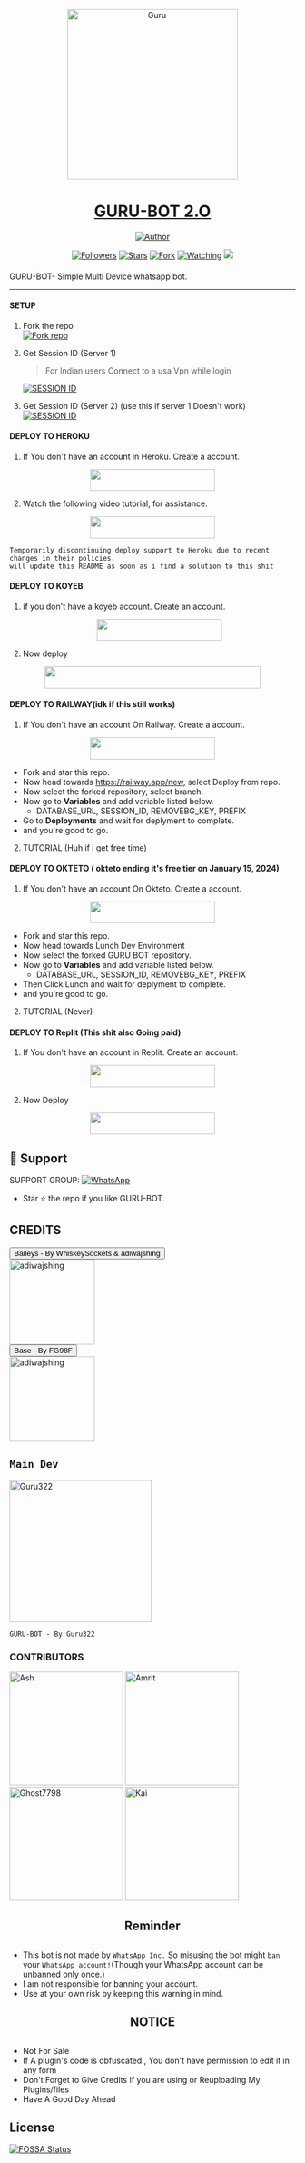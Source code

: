 <p align="center">  
  <a href="https://youtu.be/WcA7GZuaN0A">
    <img alt="Guru" height="300" src="https://cdn.jsdelivr.net/gh/Guru322/api@Guru/K.jpg">
    <h1 align="center">GURU-BOT 2.O</h1>
  </a>
</p>
<p align="center">
<a href="https://github.com/Guru322"><img title="Author" src="https://img.shields.io/badge/GURU-BOT-black?style=for-the-badge&logo=telegram"></a>
<p/>
<p align="center">
<a href="https://github.com/Guru322?tab=followers"><img title="Followers" src="https://img.shields.io/github/followers/Guru322?label=Followers&style=social"></a>
<a href="https://github.com/Guru322/GURU-BOT/stargazers/"><img title="Stars" src="https://img.shields.io/github/stars/Guru322/GURU-BOT?&style=social"></a>
<a href="https://github.com/Guru322/GURU-BOT/network/members"><img title="Fork" src="https://img.shields.io/github/forks/Guru322/GURU-BOT?style=social"></a>
<a href="https://github.com/Guru322/GURU-BOT/watchers"><img title="Watching" src="https://img.shields.io/github/watchers/Guru322/GURU-BOT?label=Watching&style=social"></a>
<a href="https://app.fossa.com/projects/git%2Bgithub.com%2FGuru322%2FGURU-BOT?ref=badge_shield" alt="FOSSA Status"><img src="https://app.fossa.com/api/projects/git%2Bgithub.com%2FGuru322%2FGURU-BOT.svg?type=shield"/></a>
</p>

####  
GURU-BOT- Simple Multi Device whatsapp bot.

***

#### SETUP

1. Fork the repo
    <br>
<a href='https://github.com/Guru322/GURU-BOT/fork' target="_blank"><img alt='Fork repo' src='https://img.shields.io/badge/Fork Repo-100000?style=for-the-badge&logo=scan&logoColor=white&labelColor=black&color=black'/></a>



2. Get Session ID (Server 1)
   > For Indian users Connect to a usa Vpn while login
    
     <a href='https://session.guruapi.tech' target="_blank"><img alt='SESSION ID' src='https://img.shields.io/badge/Session_id-100000?style=for-the-badge&logo=scan&logoColor=white&labelColor=black&color=black'/></a>


3. Get Session ID (Server 2) (use this if server 1 Doesn't work)
    <br>
<a href='https://replit.com/@UsharaniSahoo1/GURU-BOT-PAIR?v=1' target="_blank"><img alt='SESSION ID' src='https://img.shields.io/badge/Session_id-100000?style=for-the-badge&logo=scan&logoColor=white&labelColor=black&color=black'/></a>


#### DEPLOY TO HEROKU

1. If You don't have an account in Heroku. Create a account.
    <br>
<p align="center"><a href="https://signup.heroku.com"> <img src="https://img.shields.io/badge/heroku%20Account-blue?style=for-the-badge&logo=heroku" width="220" height="38.45"/></a></p>

2. Watch the following video tutorial, for assistance.
    <br>
<p align="center"><a href="https://youtu.be/yfdzckCcbPk?si=doxesZtn87BepUBw"> <img src="https://img.shields.io/badge/heroku%20Tutorial-blue?style=for-the-badge&logo=heroku" width="220" height="38.45"/></a></p>

```
Temporarily discontinuing deploy support to Heroku due to recent changes in their policies.
will update this README as soon as i find a solution to this shit
```

#### DEPLOY TO KOYEB

1. if you don't have a koyeb account. Create an account.
   <br>
   <p align="center"><a href="https://app.koyeb.com/auth/signup"> <img src="https://img.shields.io/badge/Koyeb account-blue?style=for-the-badge&logo=koyeb" width="220" height="38.45"/></a></p>

2. Now deploy
   <br>
  <p align="center"><a href="https://guru-bot-deploy.vercel.app"> <img src="https://www.koyeb.com/static/images/deploy/button.svg" width="380" height="38.45"/></a></p>




#### DEPLOY TO RAILWAY(idk if this still works)

1. If You don't have an account On Railway. Create a account.
    <br>
<p align="center"><a href="https://railway.app"> <img src="https://img.shields.io/badge/RailWay%20Account-blue?style=for-the-badge&logo=Railway" width="220" height="38.45"/></a></p>

 - Fork and star this repo.
- Now head towards https://railway.app/new, select Deploy from repo.
- Now select the forked repository, select branch.
- Now go to <b>Variables</b> and add variable listed below.
   - DATABASE_URL, SESSION_ID, REMOVEBG_KEY, PREFIX
- Go to <b>Deployments</b> and wait for deplyment to complete.
- and you're good to go.
  
2. TUTORIAL (Huh if i get free time)
#### DEPLOY TO OKTETO ( okteto ending it's free tier on January 15, 2024)

1. If You don't have an account On Okteto. Create a account.
    <br>
<p align="center"><a href="https://www.okteto.com/pricing/?plan=SaaS"> <img src="https://img.shields.io/badge/Okteto%20Account-blue?style=for-the-badge&logo=okteto" width="220" height="38.45"/></a></p>

 - Fork and star this repo.
- Now head towards Lunch Dev Environment
- Now select the forked GURU BOT repository.
- Now go to <b>Variables</b> and add variable listed below.
   - DATABASE_URL, SESSION_ID, REMOVEBG_KEY, PREFIX
- Then Click Lunch and wait for deplyment to complete.
- and you're good to go.

2. TUTORIAL (Never)
#### DEPLOY TO Replit (This shit also Going paid)

1. If You don't have an account in Replit. Create an account.
    <br>
<p align="center"><a href="https://replit.com/signup"> <img src="https://img.shields.io/badge/replit%20Account-blue?style=for-the-badge&logo=replit" width="220" height="38.45"/></a></p>

2. Now Deploy
    <br>
<p align="center"><a href="https://repl.it/github/Guru322/GURU-BOT"> <img src="https://img.shields.io/badge/replit%20Deploy-blue?style=for-the-badge&logo=replit" width="220" height="38.45"/></a></p>

 
 ## 🤩 Support

SUPPORT GROUP: <a href="https://chat.whatsapp.com/F3sB3pR3tClBvVmlIkqDJp"><img alt="WhatsApp" src="https://camo.githubusercontent.com/2157131829ac512183ee8f8b6c6f803688a4cc66a2e686602844e80478401a7c/68747470733a2f2f696d672e736869656c64732e696f2f62616467652f4a6f696e2047726f75702d3235443336363f7374796c653d666f722d7468652d6261646765266c6f676f3d7768617473617070266c6f676f436f6c6f723d7768697465"/></a>

- Star ⭐ the repo if you like GURU-BOT.

## CREDITS 
<div><button id="boton" type="button">Baileys - By WhiskeySockets & adiwajshing</button></div>
<a href="https://github.com/WhiskeySockets/Baileys"><img src="https://github.com/WhiskeySockets.png" width="150" height="150" alt="adiwajshing"/></a>

<div><button id="boton" type="button">Base  - By FG98F</button></div>
<a href="https://github.com/FG98F"><img src="https://github.com/FG98F.png" width="150" height="150" alt="adiwajshing"/></a>



## `Main Dev` 
<a href="https://github.com/Guru322"><img src="https://github.com/Guru322.png" width="250" height="250" alt="Guru322"/></a>
  
`GURU-BOT - By Guru322`

### CONTRIBUTORS
<a href="https://github.com/IndraTensei"><img src="https://github.com/IndraTensei.png" width="200" height="200" alt="Ash"/></a>
<a href="https://github.com/Amrit9304"><img src="https://github.com/Amrit9304.png" width="200" height="200" alt="Amrit"/></a>
<a href="https://github.com/Ghost7798"><img src="https://github.com/Ghost7798.png" width="200" height="200" alt="Ghost7798"/></a>
<a href="https://github.com/Kai0071"><img src="https://github.com/Kai0071.png" width="200" height="200" alt="Kai"/></a>

<h2 align="center">  Reminder
</h2>
   
## 
- This bot is not made by `WhatsApp Inc.` So misusing the bot might `ban` your `WhatsApp account!`(Though your WhatsApp account can be unbanned only once.)
- I am not responsible for banning your account.
- Use at your own risk by keeping this warning in mind.


<h2 align="center">  NOTICE
</h2>
   
## 
- Not For Sale
- If A plugin's code is obfuscated , You don't have permission to edit it in any form 
- Don't Forget to Give Credits If you are using or Reuploading My Plugins/files
- Have A Good Day Ahead



## License
[![FOSSA Status](https://app.fossa.com/api/projects/git%2Bgithub.com%2FGuru322%2FGURU-BOT.svg?type=large)](https://app.fossa.com/projects/git%2Bgithub.com%2FGuru322%2FGURU-BOT?ref=badge_large)
